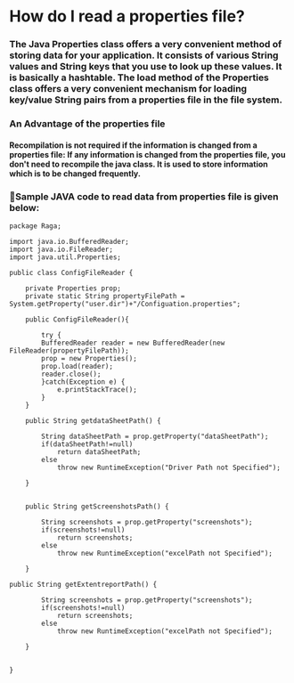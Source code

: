 # How do I read a properties file?
### The Java Properties class offers a very convenient method of storing data for your application. It consists of various String values and String keys that you use to look up these values. It is basically a hashtable. The load method of the Properties class offers a very convenient mechanism for loading key/value String pairs from a properties file in the file system.
### An Advantage of the properties file
#### Recompilation is not required if the information is changed from a properties file: If any information is changed from the properties file, you don't need to recompile the java class. It is used to store information which is to be changed frequently.
### :dart:Sample JAVA code to read data from properties file is given below: <br> 

```
package Raga;

import java.io.BufferedReader;
import java.io.FileReader;
import java.util.Properties;

public class ConfigFileReader {
	
	private Properties prop;
	private static String propertyFilePath = System.getProperty("user.dir")+"/Configuation.properties";
		
	public ConfigFileReader(){
		
		try {
		BufferedReader reader = new BufferedReader(new FileReader(propertyFilePath));
		prop = new Properties();
		prop.load(reader);
		reader.close();
		}catch(Exception e) {
			e.printStackTrace();
		}
	}
	
	public String getdataSheetPath() {
		
		String dataSheetPath = prop.getProperty("dataSheetPath");
		if(dataSheetPath!=null)
			return dataSheetPath;
		else
			throw new RuntimeException("Driver Path not Specified");
		
	}
	
	
	public String getScreenshotsPath() {
		
		String screenshots = prop.getProperty("screenshots");
		if(screenshots!=null)
			return screenshots;
		else
			throw new RuntimeException("excelPath not Specified");
		
	}
	
public String getExtentreportPath() {
		
		String screenshots = prop.getProperty("screenshots");
		if(screenshots!=null)
			return screenshots;
		else
			throw new RuntimeException("excelPath not Specified");
		
	}


}
```
